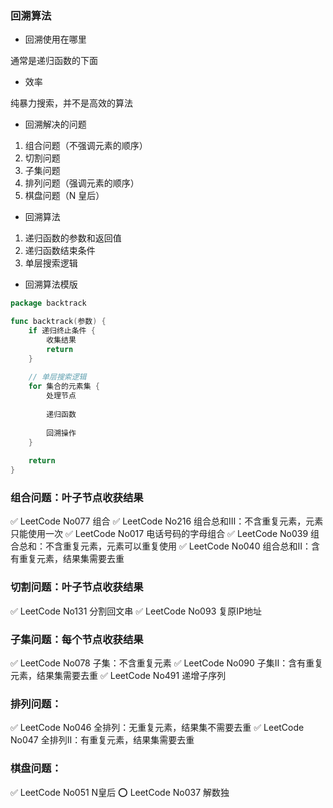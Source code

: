 ### 回溯算法

* 回溯使用在哪里

通常是递归函数的下面


* 效率

纯暴力搜索，并不是高效的算法


* 回溯解决的问题

1. 组合问题（不强调元素的顺序）
2. 切割问题
3. 子集问题
4. 排列问题（强调元素的顺序）
5. 棋盘问题（N 皇后）


* 回溯算法

1. 递归函数的参数和返回值
2. 递归函数结束条件
3. 单层搜索逻辑


* 回溯算法模版

```go
package backtrack

func backtrack(参数) {
	if 递归终止条件 {
		收集结果
		return
	}
	
	// 单层搜索逻辑
	for 集合的元素集 {
		处理节点
		
		递归函数
		
		回溯操作
	}
	
	return
}
```


### 组合问题：叶子节点收获结果

✅️ LeetCode No077 组合
✅ LeetCode No216 组合总和Ⅲ：不含重复元素，元素只能使用一次
✅️ LeetCode No017 电话号码的字母组合
✅ LeetCode No039 组合总和：不含重复元素，元素可以重复使用
✅️ LeetCode No040 组合总和Ⅱ：含有重复元素，结果集需要去重


### 切割问题：叶子节点收获结果

✅️ LeetCode No131 分割回文串
✅️ LeetCode No093 复原IP地址


### 子集问题：每个节点收获结果

✅️ LeetCode No078 子集：不含重复元素
✅️ LeetCode No090 子集Ⅱ：含有重复元素，结果集需要去重
✅️ LeetCode No491 递增子序列


### 排列问题：

✅️ LeetCode No046 全排列：无重复元素，结果集不需要去重
✅️ LeetCode No047 全排列Ⅱ：有重复元素，结果集需要去重


### 棋盘问题：

✅️ LeetCode No051 N皇后
⭕️ LeetCode No037 解数独
